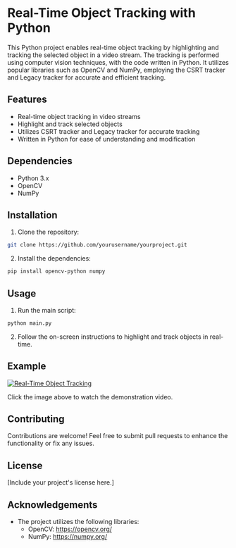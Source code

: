 # Real-Time Object Tracking with Python

This Python project enables real-time object tracking by highlighting and tracking the selected object in a video stream. The tracking is performed using computer vision techniques, with the code written in Python. It utilizes popular libraries such as OpenCV and NumPy, employing the CSRT tracker and Legacy tracker for accurate and efficient tracking.

## Features

- Real-time object tracking in video streams
- Highlight and track selected objects
- Utilizes CSRT tracker and Legacy tracker for accurate tracking
- Written in Python for ease of understanding and modification

## Dependencies

- Python 3.x
- OpenCV
- NumPy

## Installation

1. Clone the repository:

```bash
git clone https://github.com/yourusername/yourproject.git
```

2. Install the dependencies:

```bash
pip install opencv-python numpy
```

## Usage

1. Run the main script:

```bash
python main.py
```

2. Follow the on-screen instructions to highlight and track objects in real-time.

## Example

[![Real-Time Object Tracking](https://youtu.be/QYurBK-6DoI)](https://youtu.be/QYurBK-6DoI)

Click the image above to watch the demonstration video.


## Contributing

Contributions are welcome! Feel free to submit pull requests to enhance the functionality or fix any issues.

## License

[Include your project's license here.]

## Acknowledgements

- The project utilizes the following libraries:
  - OpenCV: https://opencv.org/
  - NumPy: https://numpy.org/

